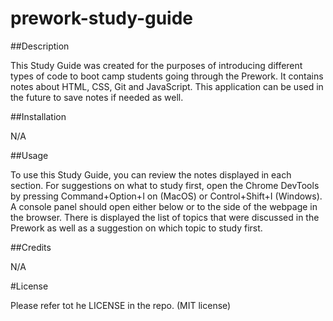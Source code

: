 # prework-study-guide

##Description

This Study Guide was created for the purposes of introducing different types of code to boot camp students going through the Prework. It contains notes about HTML, CSS, Git and JavaScript. This application can be used in the future to save notes if needed as well.

##Installation

N/A

##Usage

To use this Study Guide, you can review the notes displayed in each section. For suggestions on what to study first, open the Chrome DevTools by pressing Command+Option+I on (MacOS) or Control+Shift+I (Windows). A console panel should open either below or to the side of the webpage in the browser. There is displayed the list of topics that were discussed in the Prework as well as a suggestion on which topic to study first.

##Credits

N/A

#License

Please refer tot he LICENSE in the repo. (MIT license)
